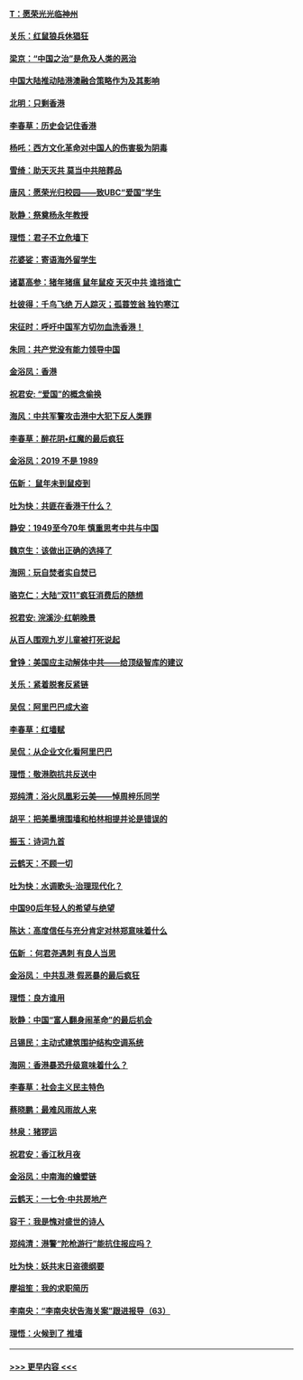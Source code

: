 #### [T：愿荣光光临神州](../pages/nsc993/n11668421.md?t=11201922) 
#### [关乐：红鼠狼兵休猖狂](../pages/nsc993/n11668378.md?t=11201922) 
#### [梁京：“中国之治”是危及人类的恶治](../pages/nsc993/n11668328.md?t=11201922) 
#### [中国大陆推动陆港澳融合策略作为及其影响](../pages/nsc993/n11668157.md?t=11201922) 
#### [北明：只剩香港](../pages/nsc993/n11668002.md?t=11201922) 
#### [李春草：历史会记住香港](../pages/nsc993/n11667927.md?t=11201922) 
#### [杨吒：西方文化革命对中国人的伤害极为阴毒](../pages/nsc993/n11664521.md?t=11201922) 
#### [雪绮：助天灭共 莫当中共陪葬品](../pages/nsc993/n11662650.md?t=11201922) 
#### [唐风：愿荣光归校园——致UBC“爱国”学生](../pages/nsc993/n11662194.md?t=11201922) 
#### [耿静：祭奠杨永年教授](../pages/nsc993/n11662514.md?t=11201922) 
#### [理悟：君子不立危墙下](../pages/nsc993/n11662172.md?t=11201922) 
#### [花婆娑：寄语海外留学生](../pages/nsc993/n11662121.md?t=11201922) 
#### [诸葛高参：猪年猪瘟 鼠年鼠疫 天灭中共 谁挡谁亡](../pages/nsc993/n11661980.md?t=11201922) 
#### [杜彼得：千鸟飞绝 万人踪灭；孤蓑笠翁 独钓寒江](../pages/nsc993/n11661170.md?t=11201922) 
#### [宋征时：呼吁中国军方切勿血洗香港！](../pages/nsc993/n11415318.md?t=11201922) 
#### [朱同：共产党没有能力领导中国](../pages/nsc993/n11660421.md?t=11201922) 
#### [金浴凤：香港](../pages/nsc993/n11660419.md?t=11201922) 
#### [祝君安: “爱国”的概念偷换](../pages/nsc993/n11659706.md?t=11201922) 
#### [海风：中共军警攻击港中大犯下反人类罪](../pages/nsc993/n11659632.md?t=11201922) 
#### [李春草：醉花阴•红魔的最后疯狂](../pages/nsc993/n11659287.md?t=11201922) 
#### [金浴凤：2019 不是 1989](../pages/nsc993/n11657663.md?t=11201922) 
#### [伍新： 鼠年未到鼠疫到](../pages/nsc993/n11655098.md?t=11201922) 
#### [吐为快：共匪在香港干什么？](../pages/nsc993/n11654891.md?t=11201922) 
#### [静安：1949至今70年 慎重思考中共与中国](../pages/nsc993/n11651244.md?t=11201922) 
#### [魏京生：该做出正确的选择了](../pages/nsc993/n11653084.md?t=11201922) 
#### [海网：玩自焚者实自焚已](../pages/nsc993/n11652423.md?t=11201922) 
#### [骆克仁：大陆“双11”疯狂消费后的随想](../pages/nsc993/n11652305.md?t=11201922) 
#### [祝君安: 浣溪沙·红朝晚景](../pages/nsc993/n11652258.md?t=11201922) 
#### [从百人围观九岁儿童被打死说起](../pages/nsc993/n11651030.md?t=11201922) 
#### [曾铮：美国应主动解体中共——给顶级智库的建议](../pages/nsc993/n11649888.md?t=11201922) 
#### [关乐：紧着脱套反紧链](../pages/nsc993/n11649069.md?t=11201922) 
#### [吴侃：阿里巴巴成大盗](../pages/nsc993/n11645523.md?t=11201922) 
#### [李春草：红墙赋](../pages/nsc993/n11646389.md?t=11201922) 
#### [吴侃：从企业文化看阿里巴巴](../pages/nsc993/n11645476.md?t=11201922) 
#### [理悟：敬港胞抗共反送中](../pages/nsc993/n11645466.md?t=11201922) 
#### [郑纯清：浴火凤凰彩云美——悼周梓乐同学](../pages/nsc993/n11645155.md?t=11201922) 
#### [胡平：把美墨境围墙和柏林相提并论是错误的](../pages/nsc993/n11645134.md?t=11201922) 
#### [振玉：诗词九首](../pages/nsc993/n11644081.md?t=11201922) 
#### [云鹤天：不顾一切](../pages/nsc993/n11643508.md?t=11201922) 
#### [吐为快：水调歌头·治理现代化？](../pages/nsc993/n11643485.md?t=11201922) 
#### [中国90后年轻人的希望与绝望](../pages/nsc993/n11642317.md?t=11201922) 
#### [陈达：高度信任与充分肯定对林郑意味着什么](../pages/nsc993/n11641441.md?t=11201922) 
#### [伍新 ：何君尧遇刺 有良人当思](../pages/nsc993/n11641503.md?t=11201922) 
#### [金浴凤： 中共乱港  假恶暴的最后疯狂](../pages/nsc993/n11641495.md?t=11201922) 
#### [理悟：良方谁用](../pages/nsc993/n11641463.md?t=11201922) 
#### [耿静：中国“富人翻身闹革命”的最后机会](../pages/nsc993/n11640655.md?t=11201922) 
#### [吕锡民：主动式建筑围护结构空调系统](../pages/nsc993/n11640168.md?t=11201922) 
#### [海网：香港暴恐升级意味着什么？](../pages/nsc993/n11635904.md?t=11201922) 
#### [李春草：社会主义民主特色](../pages/nsc993/n11634657.md?t=11201922) 
#### [蔡晓鹏：最难风雨故人来](../pages/nsc993/n11633145.md?t=11201922) 
#### [林泉：猪猡运](../pages/nsc993/n11631469.md?t=11201922) 
#### [祝君安：香江秋月夜](../pages/nsc993/n11631440.md?t=11201922) 
#### [金浴凤：中南海的蟾嬖链](../pages/nsc993/n11631290.md?t=11201922) 
#### [云鹤天：一七令·中共房地产](../pages/nsc993/n11630084.md?t=11201922) 
#### [容干：我是愧对盛世的诗人](../pages/nsc993/n11630059.md?t=11201922) 
#### [郑纯清：港警“陀枪游行”能抗住报应吗？](../pages/nsc993/n11629999.md?t=11201922) 
#### [吐为快：妖共末日盗德纲要](../pages/nsc993/n11628610.md?t=11201922) 
#### [廖祖笙：我的求职简历](../pages/nsc993/n11628492.md?t=11201922) 
#### [李南央：“李南央状告海关案”跟进报导（63）](../pages/nsc993/n11627039.md?t=11201922) 
#### [理悟：火候到了 推墙](../pages/nsc993/n11626917.md?t=11201922) 

----
#### [ >>> 更早内容 <<< ](../indexes/nsc993-earlier.md)
